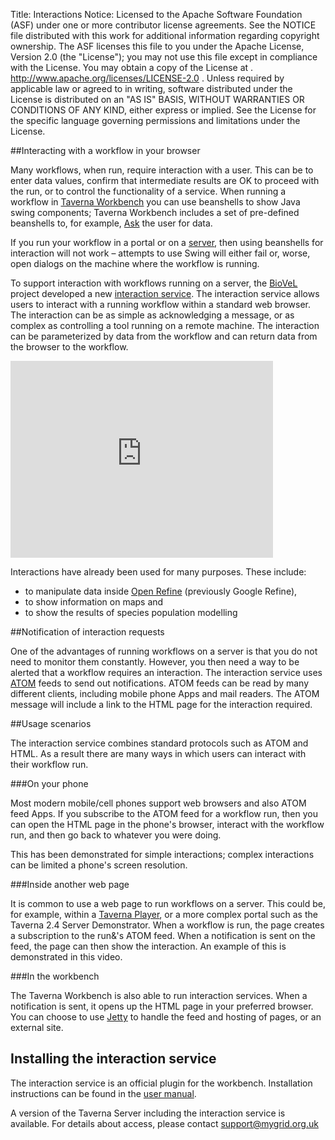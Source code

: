 Title:     Interactions
Notice:    Licensed to the Apache Software Foundation (ASF) under one
           or more contributor license agreements.  See the NOTICE file
           distributed with this work for additional information
           regarding copyright ownership.  The ASF licenses this file
           to you under the Apache License, Version 2.0 (the
           "License"); you may not use this file except in compliance
           with the License.  You may obtain a copy of the License at
           .
             http://www.apache.org/licenses/LICENSE-2.0
           .
           Unless required by applicable law or agreed to in writing,
           software distributed under the License is distributed on an
           "AS IS" BASIS, WITHOUT WARRANTIES OR CONDITIONS OF ANY
           KIND, either express or implied.  See the License for the
           specific language governing permissions and limitations
           under the License.

##Interacting with a workflow in your browser

Many workflows, when run, require interaction with a user. 
This can be to enter data values, confirm that intermediate results are OK to proceed with the 
   run, or to control the functionality of a service. 
When running a workflow in [Taverna Workbench](/download/workbench) you can use beanshells 
   to show Java swing components; Taverna Workbench includes a set of pre-defined beanshells to,
   for example, [Ask](http://dev.mygrid.org.uk/wiki/display/taverna/Ask) the user for data.

If you run your workflow in a portal or on a [server](/download/server), then using beanshells 
   for interaction will not work – attempts to use Swing will either fail or, worse, 
   open dialogs on the machine where the workflow is running.

To support interaction with workflows running on a server, the [BioVeL](http://www.biovel.eu)
   project developed a new 
   [interaction service](http://dev.mygrid.org.uk/wiki/display/taverna/Interaction+service). 
The interaction service allows users to interact with a running workflow within a standard web 
   browser. 
The interaction can be as simple as acknowledging a message, 
   or as complex as controlling a tool running on a remote machine. 
The interaction can be parameterized by data from the workflow and can return data from the 
   browser to the workflow.

<iframe src="http://www.youtube.com/embed/S9X6E4PdFcM?start=60" frameborder="0" 
        width="420" height="315"></iframe>

Interactions have already been used for many purposes. These include:

 - to manipulate data inside [Open Refine](http://openrefine.org/) (previously Google Refine),
 - to show information on maps and
 - to show the results of species population modelling

##Notification of interaction requests

One of the advantages of running workflows on a server is that you do not need to monitor them 
   constantly. 
However, you then need a way to be alerted that a workflow requires an interaction. 
The interaction service uses [ATOM](http://en.wikipedia.org/wiki/Atom_(standard)) feeds to send 
   out notifications. 
ATOM feeds can be read by many different clients, including mobile phone Apps and mail readers. 
The ATOM message will include a link to the HTML page for the interaction required.

##Usage scenarios

The interaction service combines standard protocols such as ATOM and HTML. 
As a result there are many ways in which users can interact with their workflow run.

###On your phone

Most modern mobile/cell phones support web browsers and also ATOM feed Apps. 
If you subscribe to the ATOM feed for a workflow run, 
   then you can open the HTML page in the phone's browser, interact with the workflow run, 
   and then go back to whatever you were doing.

This has been demonstrated for simple interactions; complex interactions can be limited a 
  phone's screen resolution.</p>

###Inside another web page

It is common to use a web page to run workflows on a server. 
This could be, for example, within a 
   [Taverna Player](/developers/work-in-progress/taverna-player), 
   or a more complex portal such as the Taverna 2.4 Server Demonstrator. 
When a workflow is run, the page creates a subscription to the run&'s ATOM feed. 
When a notification is sent on the feed, the page can then show the interaction. 
An example of this is demonstrated in this video.

###In the workbench

The Taverna Workbench is also able to run interaction services. 
When a notification is sent, it opens up the HTML page in your preferred browser. 
You can choose to use <a title="Jetty" href="http://www.eclipse.org/jetty/">Jetty</a> to handle the feed and hosting of pages, or an external site.</p>

<h2>Installing the interaction service</h2>
<p>The interaction service is an official plugin for the workbench. Installation instructions can be found in the <a href="http://dev.mygrid.org.uk/wiki/display/taverna/Finding+plugins">user manual</a>.</p>
<p>A version of the Taverna Server including the interaction service is available. For details about access, please contact <a href="mailto:support@mygrid.org.uk">support@mygrid.org.uk</a></p>
